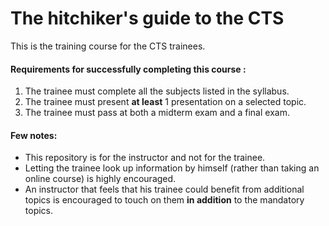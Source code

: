 # The hitchiker's guide to the CTS

This is the training course for the CTS trainees.

#### Requirements for successfully completing this course :
1. The trainee must complete all the subjects listed in the syllabus.
2. The trainee must present **at least** 1 presentation on a selected topic.
3. The trainee must pass at both a midterm exam and a final exam.


#### Few notes:
- This repository is for the instructor and not for the trainee.
- Letting the trainee look up information by himself (rather than taking an online course) is highly encouraged.
- An instructor that feels that his trainee could benefit from additional topics is encouraged to touch on them **in addition** to the mandatory topics.